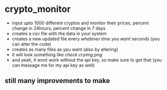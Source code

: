 # crypto_monitor
- input upto 1000 different cryptos and monitor their prices, percent change in 24hours, percent change in 7 days
- creates a csv file with the data in your system
- creates a new updated file every *whatever time you want* seconds (you can alter the code)
- creates as many files as ypu want (also by altering)
- it will look something like *check cryimg.png*
- and yeah, it wont work without the api key, so make sure to get that (you can message me for my api key as well)


## still many improvements to make
